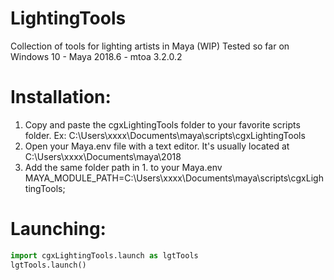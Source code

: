 # LightingTools
Collection of tools for lighting artists in Maya (WIP)
Tested so far on Windows 10 - Maya 2018.6 - mtoa 3.2.0.2

# Installation:
1. Copy and paste the cgxLightingTools folder to your favorite scripts folder.
Ex: C:\Users\xxxx\Documents\maya\scripts\cgxLightingTools
2. Open your Maya.env file with a text editor. It's usually located at C:\Users\xxxx\Documents\maya\2018
3. Add the same folder path in 1. to your Maya.env
MAYA_MODULE_PATH=C:\Users\xxxx\Documents\maya\scripts\cgxLightingTools;

# Launching:
```python
import cgxLightingTools.launch as lgtTools
lgtTools.launch()
```
